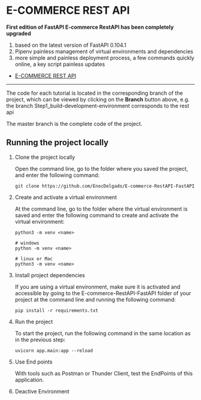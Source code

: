 # E-COMMERCE REST API

**First edition of FastAPI E-commerce RestAPI has been completely upgraded**

1. based on the latest version of FastAPI 0.104.1
2. Pipenv painless management of virtual environments and dependencies
3. more simple and painless deployment process, a few commands quickly online, a key script painless updates

- [E-COMMERCE REST API](https://github.com/EnocDelgado/E-commerce-RestAPI-FastAPI)

--------

The code for each tutorial is located in the corresponding branch of the project, which can be viewed by clicking on the **Branch** button above, e.g. the branch Step1_build-development-environment corresponds to the rest api

The master branch is the complete code of the project.

## Running the project locally

1. Clone the project locally

   Open the command line, go to the folder where you saved the project, and enter the following command:

   ```
   git clone https://github.com/EnocDelgado/E-commerce-RestAPI-FastAPI
   ```

2. Create and activate a virtual environment

   At the command line, go to the folder where the virtual environment is saved and enter the following command to create and activate the virtual environment:

   ```
   python3 -m venv <name>

   # windows
   python -m venv <name>

   # linux or Mac
   python3 -m venv <name>
   ```

3. Install project dependencies

   If you are using a virtual environment, make sure it is activated and accessible by going to the E-commerce-RestAPI-FastAPI folder of your project at the command line and running the following command:

   ```
   pip install -r requirements.txt
   ```

4. Run the project

   To start the project, run the following command in the same location as in the previous step:

   ```
   uvicorn app.main:app --reload
   ```

5. Use End points

    With tools such as Postman or Thunder Client, test the EndPoints of this application.

6. Deactive Environment

